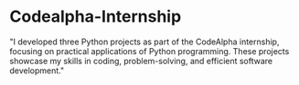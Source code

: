 # Codealpha-Internship
"I developed three Python projects as part of the CodeAlpha internship, focusing on practical applications of Python programming. These projects showcase my skills in coding, problem-solving, and efficient software development."
